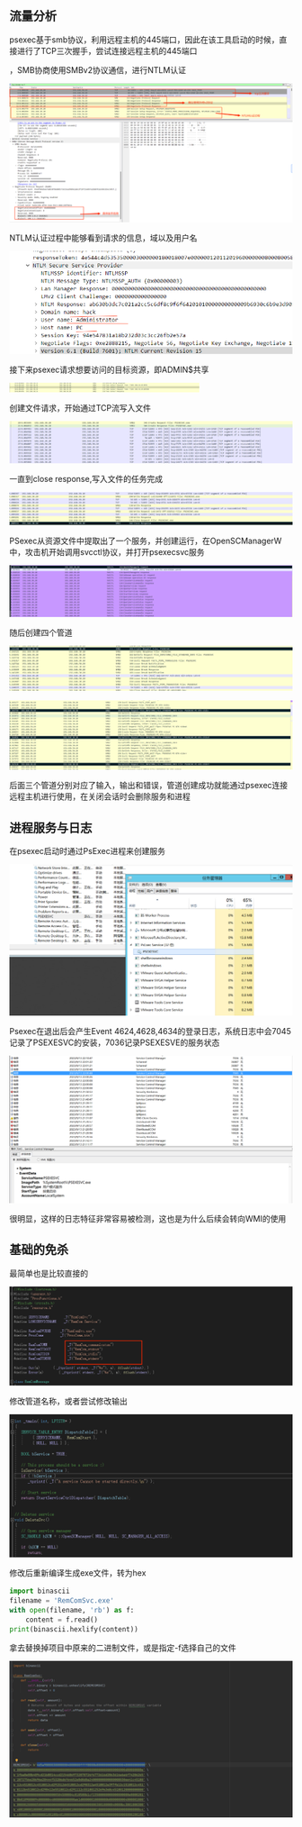 ## 流量分析

psexec基于smb协议，利用远程主机的445端口，因此在该工具启动的时候，直接进行了TCP三次握手，尝试连接远程主机的445端口

，SMB协商使用SMBv2协议通信，进行NTLM认证

![tcp-smb-ntlm](https://raw.githubusercontent.com/uu2fu3o/blog-picture/main/another_Intranet_horizontal/tcp-smb-ntlm.png)

NTLM认证过程中能够看到请求的信息，域以及用户名

![ntlm-name](https://raw.githubusercontent.com/uu2fu3o/blog-picture/main/Psexec_stream/ntlm-name.png)

接下来psexec请求想要访问的目标资源，即ADMIN$共享

<img src="https://raw.githubusercontent.com/uu2fu3o/blog-picture/main/Psexec_stream/request-Admin%24.png" alt="request-Admin$" style="zoom:33%;" />

创建文件请求，开始通过TCP流写入文件

![file-write](https://raw.githubusercontent.com/uu2fu3o/blog-picture/main/Psexec_stream/file-write.png)

一直到close response,写入文件的任务完成

![file-write-finish](https://raw.githubusercontent.com/uu2fu3o/blog-picture/main/Psexec/file-write-finish.png)

PSexec从资源文件中提取出了一个服务，并创建运行，在OpenSCManagerW中，攻击机开始调用svcctl协议，并打开psexecsvc服务

![svcttl](https://raw.githubusercontent.com/uu2fu3o/blog-picture/main/Psexec/svcttl.png)

随后创建四个管道

![pipe1](https://raw.githubusercontent.com/uu2fu3o/blog-picture/main/Psexec/pipe1.png)

![pipe2-3-4](https://raw.githubusercontent.com/uu2fu3o/blog-picture/main/Psexec/pipe2-3-4.png)

后面三个管道分别对应了输入，输出和错误，管道创建成功就能通过psexec连接远程主机进行使用，在关闭会话时会删除服务和进程

## 进程服务与日志

在psexec启动时通过PsExec进程来创建服务

![service-and-exe](https://raw.githubusercontent.com/uu2fu3o/blog-picture/main/Psexec_stream/service-and-exe.png)

Psexec在退出后会产生Event 4624,4628,4634的登录日志，系统日志中会7045记录了PSEXESVC的安装，7036记录PSEXESVE的服务状态

![7045](https://raw.githubusercontent.com/uu2fu3o/blog-picture/main/Psexec/7045.png)

很明显，这样的日志特征非常容易被检测，这也是为什么后续会转向WMI的使用

## 基础的免杀

最简单也是比较直接的

![pipe_name](https://raw.githubusercontent.com/uu2fu3o/blog-picture/main/Psexec/pipe_name.png)

修改管道名称，或者尝试修改输出

![printf](https://raw.githubusercontent.com/uu2fu3o/blog-picture/main/Psexec-stream/printf.png)

修改后重新编译生成exe文件，转为hex

```python
import binascii
filename = 'RemComSvc.exe'
with open(filename, 'rb') as f:
    content = f.read()
print(binascii.hexlify(content))
```

拿去替换掉项目中原来的二进制文件，或是指定-f选择自己的文件

![recomsvc](https://raw.githubusercontent.com/uu2fu3o/blog-picture/main/Psexec-stream/recomsvc.png)
